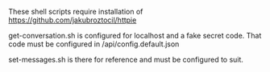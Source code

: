These shell scripts require installation of https://github.com/jakubroztocil/httpie

get-conversation.sh is configured for localhost and a fake secret code. That code must be configured in /api/config.default.json

set-messages.sh is there for reference and must be configured to suit.